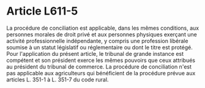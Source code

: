 # Article L611-5

La procédure de conciliation est applicable, dans les mêmes conditions, aux personnes morales de droit privé et aux personnes physiques exerçant une activité professionnelle indépendante, y compris une profession libérale soumise à un statut législatif ou réglementaire ou dont le titre est protégé. Pour l'application du présent article, le tribunal de grande instance est compétent et son président exerce les mêmes pouvoirs que ceux attribués au président du tribunal de commerce.   La procédure de conciliation n'est pas applicable aux agriculteurs qui bénéficient de la procédure prévue aux articles L. 351-1 à L. 351-7 du code rural.